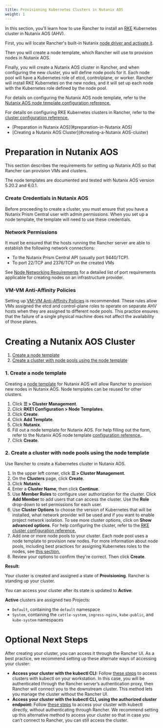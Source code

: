 ```yaml
---
title: Provisioning Kubernetes Clusters in Nutanix AOS
weight: 1
---
```


In this section, you'll learn how to use Rancher to install an [RKE]({{<baseurl>}}/rke/latest/en/) Kubernetes cluster in Nutanix AOS (AHV).

First, you will locate Rancher's built-in Nutanix [node driver and activate it]({{<baseurl>}}/rancher/v2.6/en/admin-settings/drivers/node-drivers/#activating-deactivating-node-drivers).

Then you will create a node template, which Rancher will use to provision nodes in Nutanix AOS. 

Finally, you will create a Nutanix AOS cluster in Rancher, and when configuring the new cluster, you will define node pools for it. Each node pool will have a Kubernetes role of etcd, controlplane, or worker. Rancher will install RKE Kubernetes on the new nodes, and it will set up each node with the Kubernetes role defined by the node pool.

For details on configuring the Nutanix AOS node template, refer to the [Nutanix AOS node template configuration reference.]({{<baseurl>}}/rancher/v2.6/en/cluster-provisioning/rke-clusters/node-pools/nutanix/nutanix-node-template-config/)

For details on configuring RKE Kubernetes clusters in Rancher, refer to the [cluster configuration reference.]({{<baseurl>}}/rancher/v2.6/en/cluster-provisioning/rke-clusters/options)

- [Preparation in Nutanix AOS](#preparation-in-Nutanix AOS)
- [Creating a Nutanix AOS Cluster](#creating-a-Nutanix AOS-cluster)

# Preparation in Nutanix AOS

This section describes the requirements for setting up Nutanix AOS so that Rancher can provision VMs and clusters.

The node templates are documented and tested with Nutanix AOS version 5.20.2 and 6.0.1.

### Create Credentials in Nutanix AOS

Before proceeding to create a cluster, you must ensure that you have a Nutanix Prism Central user with admin permissions. When you set up a node template, the template will need to use these credentials.

### Network Permissions

It must be ensured that the hosts running the Rancher server are able to establish the following network connections:

- To the Nutanix Prism Central API (usually port 9440/TCP).
- To port 22/TCP and 2376/TCP on the created VMs

See [Node Networking Requirements]({{<baseurl>}}/rancher/v2.6/en/cluster-provisioning/node-requirements/#networking-requirements) for a detailed list of port requirements applicable for creating nodes on an infrastructure provider.

### VM-VM Anti-Affinity Policies

Setting up [VM-VM Anti-Affinity Policies](https://portal.nutanix.com/page/documents/details?targetId=AHV-Admin-Guide-v6_1:ahv-vm-anti-affinity-t.html) is recommended. These rules allow VMs assigned the etcd and control-plane roles to operate on separate AHV hosts when they are assigned to different node pools. This practice ensures that the failure of a single physical machine does not affect the availability of those planes.

# Creating a Nutanix AOS Cluster

1. [Create a node template ](#1-create-a-node-template)
2. [Create a cluster with node pools using the node template](#2-create-a-cluster-with-node-pools-using-the-node-template)

### 1. Create a node template

Creating a [node template]({{<baseurl>}}/rancher/v2.6/en/cluster-provisioning/rke-clusters/node-pools/#node-templates) for Nutanix AOS will allow Rancher to provision new nodes in Nutanix AOS. Node templates can be reused for other clusters.

1. Click **☰ > Cluster Management**.
1. Click **RKE1 Configuration > Node Templates**.
1. Click **Create**.
1. Click **Add Template**.
1. Click **Nutanix**.
1. Fill out a node template for Nutanix AOS. For help filling out the form, refer to the Nutanix AOS node template [configuration reference.]({{<baseurl>}}/rancher/v2.6/en/cluster-provisioning/rke-clusters/node-pools/nutanix/nutanix-node-template-config/).
1. Click **Create**.

### 2. Create a cluster with node pools using the node template

Use Rancher to create a Kubernetes cluster in Nutanix AOS.

1. In the upper left corner, click **☰ > Cluster Management**.
1. On the **Clusters** page, click **Create**.
1. Click **Nutanix**.
1. Enter a **Cluster Name**, then click **Continue**.
1. Use **Member Roles** to configure user authorization for the cluster. Click **Add Member** to add users that can access the cluster. Use the **Role** drop-down to set permissions for each user.
1. Use **Cluster Options** to choose the version of Kubernetes that will be installed, what network provider will be used and if you want to enable project network isolation. To see more cluster options, click on **Show advanced options**. For help configuring the cluster, refer to the [RKE cluster configuration reference.]({{<baseurl>}}/rancher/v2.6/en/cluster-provisioning/rke-clusters/options)
1. Add one or more node pools to your cluster. Each node pool uses a node template to provision new nodes. For more information about node pools, including best practices for assigning Kubernetes roles to the nodes, see [this section.]({{<baseurl>}}/rancher/v2.6/en/cluster-provisioning/rke-clusters/node-pools/#node-pools)
1. Review your options to confirm they're correct. Then click **Create**.

**Result:** 

Your cluster is created and assigned a state of **Provisioning**. Rancher is standing up your cluster.

You can access your cluster after its state is updated to **Active**.

**Active** clusters are assigned two Projects: 

- `Default`, containing the `default` namespace
- `System`, containing the `cattle-system`, `ingress-nginx`, `kube-public`, and `kube-system` namespaces


# Optional Next Steps

After creating your cluster, you can access it through the Rancher UI. As a best practice, we recommend setting up these alternate ways of accessing your cluster:

- **Access your cluster with the kubectl CLI:** Follow [these steps]({{<baseurl>}}/rancher/v2.6/en/cluster-admin/cluster-access/kubectl/#accessing-clusters-with-kubectl-on-your-workstation) to access clusters with kubectl on your workstation. In this case, you will be authenticated through the Rancher server’s authentication proxy, then Rancher will connect you to the downstream cluster. This method lets you manage the cluster without the Rancher UI.
- **Access your cluster with the kubectl CLI, using the authorized cluster endpoint:** Follow [these steps]({{<baseurl>}}/rancher/v2.6/en/cluster-admin/cluster-access/kubectl/#authenticating-directly-with-a-downstream-cluster) to access your cluster with kubectl directly, without authenticating through Rancher. We recommend setting up this alternative method to access your cluster so that in case you can’t connect to Rancher, you can still access the cluster.